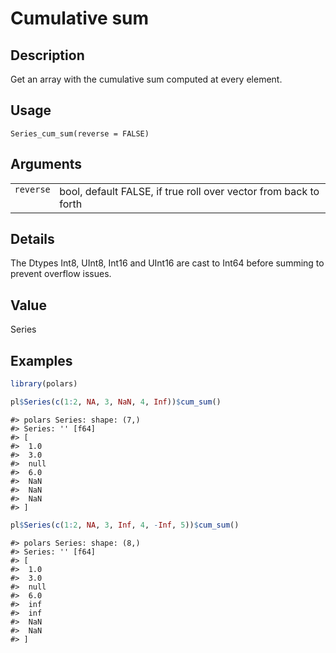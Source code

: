 

# Cumulative sum

## Description

Get an array with the cumulative sum computed at every element.

## Usage

<pre><code class='language-R'>Series_cum_sum(reverse = FALSE)
</code></pre>

## Arguments

<table>
<tr>
<td style="white-space: nowrap; font-family: monospace; vertical-align: top">
<code id="Series_cumsum_:_reverse">reverse</code>
</td>
<td>
bool, default FALSE, if true roll over vector from back to forth
</td>
</tr>
</table>

## Details

The Dtypes Int8, UInt8, Int16 and UInt16 are cast to Int64 before
summing to prevent overflow issues.

## Value

Series

## Examples

``` r
library(polars)

pl$Series(c(1:2, NA, 3, NaN, 4, Inf))$cum_sum()
```

    #> polars Series: shape: (7,)
    #> Series: '' [f64]
    #> [
    #>  1.0
    #>  3.0
    #>  null
    #>  6.0
    #>  NaN
    #>  NaN
    #>  NaN
    #> ]

``` r
pl$Series(c(1:2, NA, 3, Inf, 4, -Inf, 5))$cum_sum()
```

    #> polars Series: shape: (8,)
    #> Series: '' [f64]
    #> [
    #>  1.0
    #>  3.0
    #>  null
    #>  6.0
    #>  inf
    #>  inf
    #>  NaN
    #>  NaN
    #> ]
